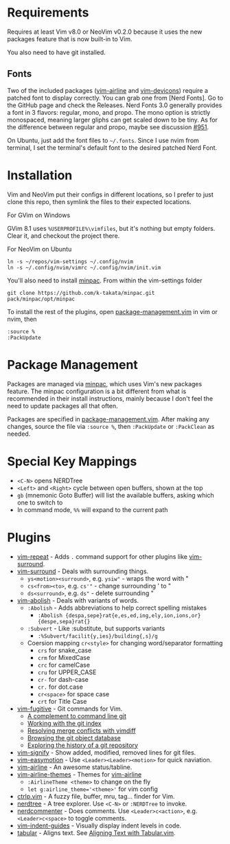 # Requirements

Requires at least Vim v8.0 or NeoVim v0.2.0 because it uses the new packages feature that is now built-in to Vim.

You also need to have git installed.

## Fonts

Two of the included packages ([vim-airline] and [vim-devicons]) require a patched font to display correctly. You can grab one from [Nerd Fonts]. Go to the GitHub page and check the Releases. Nerd Fonts 3.0 generally provides a font in 3 flavors: regular, mono, and propo. The mono option is strictly monospaced, meaning larger gliphs can get scaled down to be tiny. As for the difference between regular and propo, maybe see discussion [#951](https://github.com/ryanoasis/nerd-fonts/discussions/951).

On Ubuntu, just add the font files to `~/.fonts`. Since I use nvim from terminal, I set the terminal's default font to the desired patched Nerd Font.

# Installation

Vim and NeoVim put their configs in different locations, so I prefer to just clone this repo, then symlink the files to their expected locations.

For GVim on Windows

GVim 8.1 uses `%USERPROFILE%\vimfiles`, but it's nothing but empty folders. Clear it, and checkout the project there.

For NeoVim on Ubuntu
```
ln -s ~/repos/vim-settings ~/.config/nvim
ln -s ~/.config/nvim/vimrc ~/.config/nvim/init.vim
```

You'll also need to install [minpac]. From within the vim-settings folder
```
git clone https://github.com/k-takata/minpac.git pack/minpac/opt/minpac
```

To install the rest of the plugins, open [package-management.vim] in vim or nvim, then
```
:source %
:PackUpdate
```

# Package Management

Packages are managed via [minpac], which uses Vim's new packages feature. The minpac configuration is a bit different from what is recommended in their install instructions, mainly because I don't feel the need to update packages all that often.

Packages are specified in [package-management.vim]. After making any changes, source the file via `:source %`, then `:PackUpdate` or `:PackClean` as needed.

# Special Key Mappings

* `<C-N>` opens NERDTree
* `<Left>` and `<Right>` cycle between open buffers, shown at the top
* `gb` (mnemonic Goto Buffer) will list the available buffers, asking which one to switch to
* In command mode, `%%` will expand to the current path

# Plugins

* [vim-repeat] - Adds `.` command support for other plugins like [vim-surround].
* [vim-surround] - Deals with surrounding things.
  * `ys<motion><surround>`, e.g. `ysiw"` - wraps the word with "
  * `cs<from><to>`, e.g. `cs'"` - change surrounding ' to "
  * `ds<surround>`, e.g. `ds"` - delete surrounding "
* [vim-abolish] - Deals with variants of words.
  * `:Abolish` - Adds abbreviations to help correct spelling mistakes
    * `:Abolish {despa,sepe}rat{e,es,ed,ing,ely,ion,ions,or} {despe,sepa}rat{}`
  * `:Subvert` - Like :substitute, but supports variants
    * `:%Subvert/facilit{y,ies}/building{,s}/g`
  * Coersion mapping `cr<style>` for changing word/separator formatting
    * `crs` for snake\_case
    * `crm` for MixedCase
    * `crc` for camelCase
    * `cru` for UPPER\_CASE
    * `cr-` for dash-case
    * `cr.` for dot.case
    * `cr<space>` for space case
    * `crt` for Title Case
* [vim-fugitive] - Git commands for Vim.
  * [A complement to command line git](http://vimcasts.org/e/31)
  * [Working with the git index](http://vimcasts.org/e/32)
  * [Resolving merge conflicts with vimdiff](http://vimcasts.org/e/33)
  * [Browsing the git object database](http://vimcasts.org/e/34)
  * [Exploring the history of a git repository](http://vimcasts.org/e/35)
* [vim-signify] - Show added, modified, removed lines for git files.
* [vim-easymotion] - Use `<Leader><Leader><motion>` for quick naviation.
* [vim-airline] - An awesome status/tabline.
* [vim-airline-themes] - Themes for [vim-airline]
  * `:AirlineTheme <theme>` to change on the fly
  * `let g:airline_theme='<theme>'` for vim config
* [ctrlp.vim] - A fuzzy file, buffer, mru, tag... finder for Vim.
* [nerdtree] - A tree explorer. Use `<C-N>` or `:NERDTree` to invoke.
* [nerdcommenter] - Does comments. Use `<Leader>c<action>`, e.g. `<Leader>c<space>` to toggle comments.
* [vim-indent-guides] - Visually display indent levels in code.
* [tabular] - Aligns text. See [Aligning Text with Tabular.vim](http://vimcasts.org/episodes/aligning-text-with-tabular-vim/).

[package-management.vim]:package-management.vim
[vim-devicons]:https://github.com/ryanoasis/vim-devicons
[NerdFonts]:https://github.com/ryanoasis/nerd-fonts
[minpac]:https://github.com/k-takata/minpac
[vim-repeat]:https://github.com/tpope/vim-repeat
[vim-surround]:https://github.com/tpope/vim-surround
[vim-abolish]:https://github.com/tpope/vim-abolish
[vim-fugitive]:https://github.com/tpope/vim-fugitive
[vim-signify]:https://github.com/mhinz/vim-signify
[vim-easymotion]:https://github.com/easymotion/vim-easymotion
[vim-airline]:https://github.com/vim-airline/vim-airline
[vim-airline-themes]:https://github.com/vim-airline/vim-airline-themes
[ctrlp.vim]:https://github.com/ctrlpvim/ctrlp.vim
[nerdtree]:https://github.com/scrooloose/nerdtree
[nerdcommenter]:https://github.com/scrooloose/nerdcommenter
[vim-indent-guides]:https://github.com/nathanaelkane/vim-indent-guides
[tabular]:https://github.com/godlygeek/tabular

